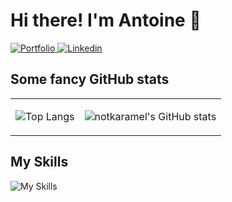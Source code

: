 <h1> Hi there! I'm Antoine 👋 </h1>

<a href="https://antoinephan.me" target="_blank" rel="noreferrer"> <img src="https://img.shields.io/badge/my%20website-informational?style=for-the-badge" alt="Portfolio"> </a>
<a href="https://www.linkedin.com/in/antoinephan/" target="_blank" rel="noreferrer"> <img src="https://img.shields.io/badge/LinkedIn-blue?style=for-the-badge" alt="Linkedin"> </a>

<h2>  Some fancy GitHub stats </h2>

<table>
<tr>
<td valign="center" height="20vh"> 

![Top Langs](https://github-readme-stats.vercel.app/api/top-langs/?username=notkaramel&layout=compact&theme=tokyonight&langs_count=8&hide=cmake)
</td>
<td valign="center" height="20vh">

![notkaramel's GitHub stats](https://github-readme-stats.vercel.app/api?username=notkaramel&show_icons=true&theme=tokyonight&count_private=true) 
</td>
</tr>
</table>

## My Skills

![My Skills](https://skillicons.dev/icons?i=c,cpp,python,bash,java,react,js,css,html,git,vim,sass,v,raspberrypi,linux,pr,ai,ps&perline=9)


<!-- 
[![My Website](https://img.shields.io/badge/my%20website-informational?style=for-the-badge)](https://antoinephan.me) -->

<!-- [![LinkedIn](https://img.shields.io/badge/LinkedIn-blue?style=for-the-badge)](https://www.linkedin.com/in/antoinephan/) -->

<!-- ![](https://github-readme-streak-stats.herokuapp.com/?user=notkaramel&theme=tokyonight&hide_border=false) -->

## 

<!--
- 🔭 I’m currently working on ...
- 🌱 I’m currently learning ...
- 👯 I’m looking to collaborate on ...
- 🤔 I’m looking for help with ...
- 💬 Ask me about ...
- 📫 How to reach me: ...
- 😄 Pronouns: ...
- ⚡ Fun fact: ...
-->
